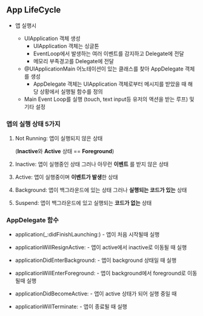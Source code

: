 ## App LifeCycle

* 앱 실행시 

  * UIApplication 객체 생성
    * UIApplication 객체는 싱글톤
    * EventLoop에서 발생하는 여러 이벤트를 감지하고 Delegate에 전달
    * 메모리 부족경고를 Delegate에 전달
  * @UIApplicationMain 어노테이션이 있는 클래스를 찾아 AppDelegate 객체를 생성
    * AppDelegate 객체는 UIApplication 객체로부터 메시지를 받았을 때 해당 상황에서 실행될 함수를 정의
  * Main Event Loop를 실행 (touch, text input등 유저의 액션을 받는 루프) 및 기타 설정

  

### 앱의 실행 상태 5가지

1. Not Running: 앱이 실행되지 않은 상태

   (**Inactive**와 **Active** 상태 == **Foreground**)

2. Inactive: 앱이 실행중인 상태 그러나 아무런 **이벤트** 를 받지 않은 상태

3. Active: 앱이 실행중이며 **이벤트가 발생**한 상태

4. Background: 앱이 백그라운드에 있는 상태 그러나 **실행되는 코드가 있는** 상태

5. Suspend: 앱이 백그라운드에 있고 실행되는 **코드가 없는** 상태



### AppDelegate 함수

*  application(_:didFinishLaunching:) - 앱이 처음 시작될때 실행

* applicationWillResignActive: - 앱이 active에서 inactive로 이동될 때 실행

* applicationDidEnterBackground: - 앱이 background 상태일 때 실행

* applicationWillEnterForeground: - 앱이 background에서 foreground로 이동 될때 실행 

* applicationDidBecomeActive: - 앱이 active 상태가 되어 실행 중일 때

* applicationWillTerminate: - 앱이 종료될 때 실행

